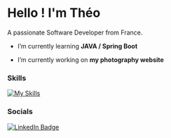 Hello ! I'm Théo
========================================================================================================================================

A passionate Software Developer from France.
<br/>

- I’m currently learning **JAVA / Spring Boot**
  
- I’m currently working on **my photography website**

### Skills

[![My Skills](https://skillicons.dev/icons?i=js,ts,angular,react,nodejs,express,nestjs,jest,mysql,mongodb,postgres,git,gitlab,postman,docker,idea)](https://skillicons.dev)
<br/>

### Socials

<div id="badges">
  <a href="https://www.linkedin.com/in/theophile-demarle/">
    <img src="https://img.shields.io/badge/LinkedIn-blue?style=for-the-badge&logo=linkedin&logoColor=white" alt="LinkedIn Badge"/>
  </a>
</div>
